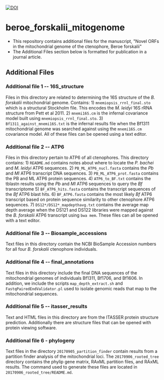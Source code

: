 [![DOI](https://zenodo.org/badge/DOI/10.5281/zenodo.1129370.svg)](https://doi.org/10.5281/zenodo.1129370)

# beroe_forskalii_mitogenome

- This repository contains additional files for the manuscript, "Novel
  ORFs in the mitochondrial genome of the ctenophore, Beroe forskalii"
- The Additional Files section below is formatted for publication in a
  journal article.

## Additional Files

### Additional file 1 -- 16S_structure

Files in this directory are related to determining the 16S structure
of the _B. forskalii_ mitochondrial genome. Contains: 1)
`mnemiopsis_rrnl_final.sto` which is a structural Stockholm file. This
encodes the _M. leidyi_ 16S rRNA structure from Pett et al 2011. 2)
`mnemi16S.cm` is the infernal covariance model built using
`mnemiopsis_rrnl_final.sto`. 3) `Bf1311_against_mnemi16S.txt` is the
infernal results file when the Bf1311 mitochondrial genome was
searched against using the `mnemi16S.cm` covariance model. All of
these files can be opened using a text editor.

### Additional file 2 -- ATP6

Files in this directory pertain to ATP6 of all ctenophores. This
directory contains: 1) `README.md` contains notes about where to
locate the _P. bachei_ and _M. leidyi_ ATP6 sequences. 2)
`PB_ML_ATP6_nucl.fasta` contains the _Pb_ and _Ml_ ATP6 transcript DNA
sequences. 3) `PB_ML_ATP6_prot.fasta` contains the PB and ML ATP6
protein sequences. 4) `ATP6_to_BF.txt` contains the tblastn results
using the _Pb_ and _Ml_ ATP6 sequences to query the _Bf_ transcriptome
5) `BF_ATP6_hits.fasta` contains the transcript sequences of the _Bf_
ATP6 blast hits. 6) `BF_ATP6.fasta` contains the most likely _Bf_ ATP6
transcript based on protein sequence similarity to other ctenophore
ATP6 sequences.  7) `DS12*/DS12*_mapdepthavg.txt` contains the average
map depth average when the DS121 and DS122 libraries were mapped
against the _B. forskalii_ ATP6 transcript using `bwa mem`. These
files can all be opened with a text editor.

### Additional file 3 -- Biosample_accessions

Text files in this directory contain the NCBI BioSample Accession numbers
for all four _B. forskalii_ ctenophore individuals.

### Additional file 4 -- final_annotations

Text files in this directory include the final DNA sequences of the
mitochondrial genomes of individuals Bf1311, Bf1706, and Bf1606. In
addition, we include the scripts `map_depth_extract.sh` and
`FastqPairedEndValidator.pl` used to isolate genomic reads that map to
the mitochondrial sequences.

### Additional file 5 -- itasser_results

Text and HTML files in this directory are from the ITASSER protein
structure prediction. Additionally there are structure files that can
be opened with protein viewing software.

### Additional file 6 - phylogeny

Text files in the directory `20170905_partition_finder` contain
results from a partition finder analysis of the mitochondrial
loci. The `20170906_rooted_tree` directory contains the phylip gene
matrix, RAxML partition files, and RAxML results. The command used to
generate these files are located in `20170906_rooted_tree/README.md`.
